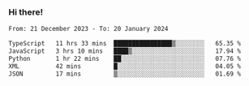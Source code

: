 ### Hi there!

<!--START_SECTION:waka-->

```txt
From: 21 December 2023 - To: 20 January 2024

TypeScript   11 hrs 33 mins  ████████████████▒░░░░░░░░   65.35 %
JavaScript   3 hrs 10 mins   ████▒░░░░░░░░░░░░░░░░░░░░   17.94 %
Python       1 hr 22 mins    ██░░░░░░░░░░░░░░░░░░░░░░░   07.76 %
XML          42 mins         █░░░░░░░░░░░░░░░░░░░░░░░░   04.05 %
JSON         17 mins         ▒░░░░░░░░░░░░░░░░░░░░░░░░   01.69 %
```

<!--END_SECTION:waka-->
